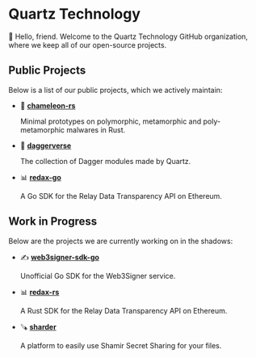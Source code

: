 # Quartz Technology

👋 Hello, friend. Welcome to the Quartz Technology GitHub organization, where we keep all of our 
open-source projects.

## Public Projects

Below is a list of our public projects, which we actively maintain:
- 🦎 [**chameleon-rs**](https://github.com/quartz-technology/chameleon-rs)

    Minimal prototypes on polymorphic, metamorphic and poly-metamorphic malwares in Rust.


- 💫 [**daggerverse**](https://github.com/quartz-technology/daggerverse)

    The collection of Dagger modules made by Quartz.


- 📊 [**redax-go**](https://github.com/quartz-technology/redax-go)

    A Go SDK for the Relay Data Transparency API on Ethereum.

## Work in Progress

Below are the projects we are currently working on in the shadows:
- ✍️ [**web3signer-sdk-go**](./README.md#work-in-progress)

    Unofficial Go SDK for the Web3Signer service.


- 📊 [**redax-rs**](./README.md#work-in-progress)

    A Rust SDK for the Relay Data Transparency API on Ethereum.


- 🪚 [**sharder**](./README.md#work-in-progress)

    A platform to easily use Shamir Secret Sharing for your files.
